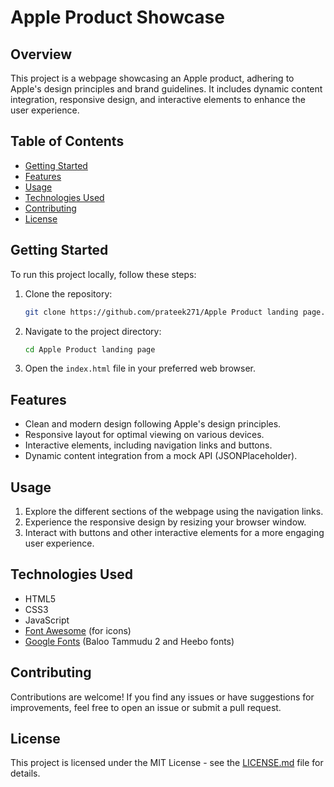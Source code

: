 # Apple Product Showcase

## Overview
This project is a webpage showcasing an Apple product, adhering to Apple's design principles and brand guidelines. It includes dynamic content integration, responsive design, and interactive elements to enhance the user experience.

## Table of Contents
- [Getting Started](#getting-started)
- [Features](#features)
- [Usage](#usage)
- [Technologies Used](#technologies-used)
- [Contributing](#contributing)
- [License](#license)

## Getting Started
To run this project locally, follow these steps:

1. Clone the repository:
   ```bash
   git clone https://github.com/prateek271/Apple Product landing page.git
   ```
   
2. Navigate to the project directory:
   ```bash
   cd Apple Product landing page
   ```

3. Open the `index.html` file in your preferred web browser.

## Features
- Clean and modern design following Apple's design principles.
- Responsive layout for optimal viewing on various devices.
- Interactive elements, including navigation links and buttons.
- Dynamic content integration from a mock API (JSONPlaceholder).

## Usage
1. Explore the different sections of the webpage using the navigation links.
2. Experience the responsive design by resizing your browser window.
3. Interact with buttons and other interactive elements for a more engaging user experience.

## Technologies Used
- HTML5
- CSS3
- JavaScript
- [Font Awesome](https://fontawesome.com/) (for icons)
- [Google Fonts](https://fonts.google.com/) (Baloo Tammudu 2 and Heebo fonts)

## Contributing
Contributions are welcome! If you find any issues or have suggestions for improvements, feel free to open an issue or submit a pull request.

## License
This project is licensed under the MIT License - see the [LICENSE.md](LICENSE) file for details.
